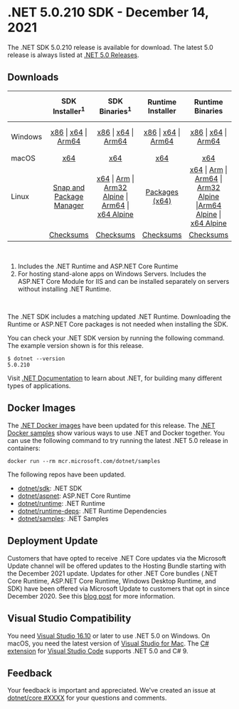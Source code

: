 # .NET 5.0.210 SDK - December 14, 2021

The .NET SDK 5.0.210 release is available for download. The latest 5.0 release is always listed at [.NET 5.0 Releases](../README.md).

## Downloads

|           | SDK Installer<sup>1</sup>                        | SDK Binaries<sup>1</sup>                 | Runtime Installer                                        | Runtime Binaries                                 | ASP.NET Core Runtime           |Windows Desktop Runtime          |
| --------- | :------------------------------------------:     | :----------------------:                 | :---------------------------:                            | :-------------------------:                      | :-----------------:            | :-----------------:            |
| Windows   | [x86][dotnet-sdk-win-x86.exe] \| [x64][dotnet-sdk-win-x64.exe] \| [Arm64][dotnet-sdk-win-arm64.exe] | [x86][dotnet-sdk-win-x86.zip] \| [x64][dotnet-sdk-win-x64.zip] \|  [Arm64][dotnet-sdk-win-arm64.zip] | [x86][dotnet-runtime-win-x86.exe] \| [x64][dotnet-runtime-win-x64.exe] \| [Arm64][dotnet-runtime-win-arm64.exe] | [x86][dotnet-runtime-win-x86.zip] \| [x64][dotnet-runtime-win-x64.zip] \| [Arm64][dotnet-runtime-win-arm64.zip] | [x86][aspnetcore-runtime-win-x86.exe] \| [x64][aspnetcore-runtime-win-x64.exe] \|<br> [Hosting Bundle][dotnet-hosting-win.exe]<sup>2</sup> | [x86][windowsdesktop-runtime-win-x86.exe] \| [x64][windowsdesktop-runtime-win-x64.exe]  \| [Arm64][windowsdesktop-runtime-win-arm64.exe] |
| macOS     | [x64][dotnet-sdk-osx-x64.pkg]  | [x64][dotnet-sdk-osx-x64.tar.gz]     | [x64][dotnet-runtime-osx-x64.pkg] | [x64][dotnet-runtime-osx-x64.tar.gz] | [x64][aspnetcore-runtime-osx-x64.tar.gz] | - |<sup>1</sup>
| Linux     |  [Snap and Package Manager](../install-linux.md)  | [x64][dotnet-sdk-linux-x64.tar.gz] \| [Arm][dotnet-sdk-linux-arm.tar.gz] \| [Arm32 Alpine][dotnet-sdk-linux-musl-arm.tar.gz] \| [Arm64][dotnet-sdk-linux-arm64.tar.gz] \| [x64 Alpine][dotnet-sdk-linux-musl-x64.tar.gz] | [Packages (x64)][linux-packages] | [x64][dotnet-runtime-linux-x64.tar.gz] \| [Arm][dotnet-runtime-linux-arm.tar.gz] \| [Arm64][dotnet-runtime-linux-arm64.tar.gz] \| [Arm32 Alpine][dotnet-runtime-linux-musl-arm.tar.gz]  \|[Arm64 Alpine][dotnet-runtime-linux-musl-arm64.tar.gz] \| [x64 Alpine][dotnet-runtime-linux-musl-x64.tar.gz] | [x64][aspnetcore-runtime-linux-x64.tar.gz]<sup>1</sup>  \| [Arm][aspnetcore-runtime-linux-arm.tar.gz]<sup>1</sup> \| [Arm64][aspnetcore-runtime-linux-arm64.tar.gz]<sup>1</sup> \| [x64 Alpine][aspnetcore-runtime-linux-musl-x64.tar.gz] | - | <sup>1</sup> |
|  | [Checksums][checksums-sdk]                             | [Checksums][checksums-sdk]                                      | [Checksums][checksums-runtime]                             | [Checksums][checksums-runtime]  | [Checksums][checksums-runtime]  | [Checksums][checksums-runtime]

</br>

1. Includes the .NET Runtime and ASP.NET Core Runtime
2. For hosting stand-alone apps on Windows Servers. Includes the ASP.NET Core Module for IIS and can be installed separately on servers without installing .NET Runtime.

</br>

The .NET SDK includes a matching updated .NET Runtime. Downloading the Runtime or ASP.NET Core packages is not needed when installing the SDK.

You can check your .NET SDK version by running the following command. The example version shown is for this release.

```console
$ dotnet --version
5.0.210
```
Visit [.NET Documentation](https://docs.microsoft.com/dotnet/core/) to learn about .NET, for building many different types of applications.

## Docker Images

The [.NET Docker images](https://hub.docker.com/_/microsoft-dotnet) have been updated for this release. The [.NET Docker samples](https://github.com/dotnet/dotnet-docker/blob/main/samples/README.md) show various ways to use .NET and Docker together. You can use the following command to try running the latest .NET 5.0 release in containers:

```console
docker run --rm mcr.microsoft.com/dotnet/samples
```

The following repos have been updated.

* [dotnet/sdk](https://hub.docker.com/_/microsoft-dotnet-sdk/): .NET SDK
* [dotnet/aspnet](https://hub.docker.com/_/microsoft-dotnet-aspnet/): ASP.NET Core Runtime
* [dotnet/runtime](https://hub.docker.com/_/microsoft-dotnet-runtime/): .NET Runtime
* [dotnet/runtime-deps](https://hub.docker.com/_/microsoft-dotnet-runtime-deps/): .NET Runtime Dependencies
* [dotnet/samples](https://hub.docker.com/_/microsoft-dotnet-samples/): .NET Samples


## Deployment Update

Customers that have opted to receive .NET Core updates via the Microsoft Update channel will be offered updates to the Hosting Bundle starting with the December 2021 update. Updates for other .NET Core bundles (.NET Core Runtime, ASP.NET Core Runtime, Windows Desktop Runtime, and SDK) have been offered via Microsoft Update to customers that opt in since December 2020. See this [blog post](https://devblogs.microsoft.com/dotnet/net-core-updates-coming-to-microsoft-update) for more information.


## Visual Studio Compatibility

You need [Visual Studio 16.10](https://visualstudio.microsoft.com) or later to use .NET 5.0 on Windows. On macOS, you need the latest version of [Visual Studio for Mac](https://visualstudio.microsoft.com/vs/mac/). The [C# extension](https://code.visualstudio.com/docs/languages/dotnet) for [Visual Studio Code](https://code.visualstudio.com/) supports .NET 5.0 and C# 9.


## Feedback

Your feedback is important and appreciated. We've created an issue at [dotnet/core #XXXX](https://github.com/dotnet/core/issues/XXXX) for your questions and comments.


[blob-runtime]: https://dotnetcli.blob.core.windows.net/dotnet/Runtime/
[blob-sdk]: https://dotnetcli.blob.core.windows.net/dotnet/Sdk/
[release-notes]: https://github.com/dotnet/core/blob/main/release-notes/5.0/5.0.13/5.0.13.md

[checksums-runtime]: https://dotnetcli.blob.core.windows.net/dotnet/checksums/5.0.13-sha.txt
[checksums-sdk]: https://dotnetcli.blob.core.windows.net/dotnet/checksums/5.0.13-sha.txt

[linux-install]: https://docs.microsoft.com/dotnet/core/install/linux
[linux-setup]: https://github.com/dotnet/core/blob/main/Documentation/linux-setup.md

[dotnet-blog]:  https://devblogs.microsoft.com/dotnet/december-2021-updates/



[linux-packages]: ../install-linux.md




[//]: # ( Runtime 5.0.13)
[dotnet-runtime-linux-arm.tar.gz]: https://download.visualstudio.microsoft.com/download/pr/80f00d66-a3ca-40de-b566-38bebe0d4dce/028e295c9ac23f20d2058f349971b8bb/dotnet-runtime-5.0.13-linux-arm.tar.gz
[dotnet-runtime-linux-arm64.tar.gz]: https://download.visualstudio.microsoft.com/download/pr/b8880373-1127-4830-a700-d693745711b8/e07e0b2f67b5e6df1f5f54052d6b0ff2/dotnet-runtime-5.0.13-linux-arm64.tar.gz
[dotnet-runtime-linux-musl-arm.tar.gz]: https://download.visualstudio.microsoft.com/download/pr/1271e8ee-5e60-4b22-8584-eaec71386b5c/063374e028b632b03b2a8bd698bc418e/dotnet-runtime-5.0.13-linux-musl-arm.tar.gz
[dotnet-runtime-linux-musl-arm64.tar.gz]: https://download.visualstudio.microsoft.com/download/pr/44a3ba41-53c7-4613-92e0-810cf9dd5134/a34cd5cdf20c8bc61f2a6762b1049de8/dotnet-runtime-5.0.13-linux-musl-arm64.tar.gz
[dotnet-runtime-linux-musl-x64.tar.gz]: https://download.visualstudio.microsoft.com/download/pr/c740fe39-9a92-4de4-b78b-a85b991138fd/5b725b79ee22853ef6c74ec5f230f9f6/dotnet-runtime-5.0.13-linux-musl-x64.tar.gz
[dotnet-runtime-linux-x64.tar.gz]: https://download.visualstudio.microsoft.com/download/pr/60ab6867-f33d-4708-8eb0-83018e4c22bd/04fb765d876f26c50cdc818323e6aaa6/dotnet-runtime-5.0.13-linux-x64.tar.gz
[dotnet-runtime-osx-x64.pkg]: https://download.visualstudio.microsoft.com/download/pr/5d89558c-bd0f-49fb-8406-9e4f2d5429f9/07d4ace475df29dffaa9ef5f49c37848/dotnet-runtime-5.0.13-osx-x64.pkg
[dotnet-runtime-osx-x64.tar.gz]: https://download.visualstudio.microsoft.com/download/pr/3ca0a021-a94f-44ec-9d2d-06ae19b1c9c8/bd9b8dc81d80a40ef394e6e24c2a5a1a/dotnet-runtime-5.0.13-osx-x64.tar.gz
[dotnet-runtime-win-arm64.exe]: https://download.visualstudio.microsoft.com/download/pr/bd6a6034-aa12-4a8b-a0a0-7f537e4edda7/07f3cb43013dd614937182c483e20587/dotnet-runtime-5.0.13-win-arm64.exe
[dotnet-runtime-win-arm64.zip]: https://download.visualstudio.microsoft.com/download/pr/570f973d-ddab-480b-a8c6-9c52b60477e2/99773a43449935ccd8445ef48a7dc6d4/dotnet-runtime-5.0.13-win-arm64.zip
[dotnet-runtime-win-x64.exe]: https://download.visualstudio.microsoft.com/download/pr/fccf43d2-3e62-4ede-b5a5-592a7ccded7b/6339f1fdfe3317df5b09adf65f0261ab/dotnet-runtime-5.0.13-win-x64.exe
[dotnet-runtime-win-x64.zip]: https://download.visualstudio.microsoft.com/download/pr/52ad366b-a426-48aa-a142-10cca6a50ec3/b0cf38c1c3e57d4b617d23d78bcb7b92/dotnet-runtime-5.0.13-win-x64.zip
[dotnet-runtime-win-x86.exe]: https://download.visualstudio.microsoft.com/download/pr/4a79fcd5-d61b-4606-8496-68071c8099c6/2bf770ca40521e8c4563072592eadd06/dotnet-runtime-5.0.13-win-x86.exe
[dotnet-runtime-win-x86.zip]: https://download.visualstudio.microsoft.com/download/pr/36819273-76cc-4670-92c8-36e681572834/378dfc4acfbe9464ccd29e4467ca697b/dotnet-runtime-5.0.13-win-x86.zip

[//]: # ( WindowsDesktop 5.0.13)
[windowsdesktop-runtime-win-arm64.exe]: https://download.visualstudio.microsoft.com/download/pr/bfdc7ba8-a5e5-4301-8ad8-e4f9c231ee9a/acf0f00c3401f78a40615c412e469d96/windowsdesktop-runtime-5.0.13-win-arm64.exe
[windowsdesktop-runtime-win-x64.exe]: https://download.visualstudio.microsoft.com/download/pr/2bfb80f2-b8f2-44b0-90c1-d3c8c1c8eac8/409dd3d3367feeeda048f4ff34b32e82/windowsdesktop-runtime-5.0.13-win-x64.exe
[windowsdesktop-runtime-win-x86.exe]: https://download.visualstudio.microsoft.com/download/pr/c8125c6b-d399-4be3-b201-8f1394fc3b25/724758f754fc7b67daba74db8d6d91d9/windowsdesktop-runtime-5.0.13-win-x86.exe

[//]: # ( ASP 5.0.13)
[aspnetcore-runtime-linux-arm.tar.gz]: https://download.visualstudio.microsoft.com/download/pr/534338be-7169-48b8-a673-3d8c950186ca/07797acb5b0a471dc77629f45112f600/aspnetcore-runtime-5.0.13-linux-arm.tar.gz
[aspnetcore-runtime-linux-arm64.tar.gz]: https://download.visualstudio.microsoft.com/download/pr/09065281-5221-48d0-abc9-03416c75f33b/7ab96d1ea3accca3cd1b530db3d8ff27/aspnetcore-runtime-5.0.13-linux-arm64.tar.gz
[aspnetcore-runtime-linux-musl-arm.tar.gz]: https://download.visualstudio.microsoft.com/download/pr/ab57eea1-f287-46aa-a996-5194f88486b9/4817b43df17adb8b6640244b7eb38af9/aspnetcore-runtime-5.0.13-linux-musl-arm.tar.gz
[aspnetcore-runtime-linux-musl-arm64.tar.gz]: https://download.visualstudio.microsoft.com/download/pr/9b8e9741-44b3-42f5-90cf-10ec14e87dbf/c3772b7e949fd0b29f6b901d6d4f2622/aspnetcore-runtime-5.0.13-linux-musl-arm64.tar.gz
[aspnetcore-runtime-linux-musl-x64.tar.gz]: https://download.visualstudio.microsoft.com/download/pr/a9bedd81-fc00-491d-95c0-ce091997318d/5dc7b5738205165df97e69d9238f60d7/aspnetcore-runtime-5.0.13-linux-musl-x64.tar.gz
[aspnetcore-runtime-linux-x64.tar.gz]: https://download.visualstudio.microsoft.com/download/pr/b71393db-7953-4eaf-aff7-6f799bf40718/68a8f4b74a5528aeb96514268651e3eb/aspnetcore-runtime-5.0.13-linux-x64.tar.gz
[aspnetcore-runtime-osx-x64.tar.gz]: https://download.visualstudio.microsoft.com/download/pr/643e5f20-da2f-4f4e-9968-c3d2d0e87ced/838657346a3df371a970f08bc1b4a2cc/aspnetcore-runtime-5.0.13-osx-x64.tar.gz
[aspnetcore-runtime-win-arm64.zip]: https://download.visualstudio.microsoft.com/download/pr/8bf11d66-d9b8-490f-a702-e30be74ab4ef/0f7f425c51027244263c4d38ef1bf474/aspnetcore-runtime-5.0.13-win-arm64.zip
[aspnetcore-runtime-win-x64.exe]: https://download.visualstudio.microsoft.com/download/pr/aac560f3-eac8-437e-aebd-9830119deb10/6a3880161cf527e4ec71f67efe4d91ad/aspnetcore-runtime-5.0.13-win-x64.exe
[aspnetcore-runtime-win-x64.zip]: https://download.visualstudio.microsoft.com/download/pr/47a8ac1b-be42-4ca9-a73c-b4a7560da28c/1e118313f7c85b23767e1a814edc93b6/aspnetcore-runtime-5.0.13-win-x64.zip
[aspnetcore-runtime-win-x86.exe]: https://download.visualstudio.microsoft.com/download/pr/340f9482-fc43-4ef7-b434-e2ed57f55cb3/c641b805cef3823769409a6dbac5746b/aspnetcore-runtime-5.0.13-win-x86.exe
[aspnetcore-runtime-win-x86.zip]: https://download.visualstudio.microsoft.com/download/pr/904bc6e0-0941-478d-8356-6ed733c2ad26/b9757f83ab974811537844afb17ff689/aspnetcore-runtime-5.0.13-win-x86.zip
[dotnet-hosting-win.exe]: https://download.visualstudio.microsoft.com/download/pr/08a0bb65-6004-4099-8289-945f1681d946/f77d62d5e200693bec1416d4aefa97f7/dotnet-hosting-5.0.13-win.exe

[//]: # ( SDK 5.0.210)
[dotnet-sdk-linux-arm.tar.gz]: https://download.visualstudio.microsoft.com/download/pr/d0d7e0bf-d923-4a11-8412-2576f12c1256/86382456a17d4222537cfedd4d6601f8/dotnet-sdk-5.0.210-linux-arm.tar.gz
[dotnet-sdk-linux-arm64.tar.gz]: https://download.visualstudio.microsoft.com/download/pr/fe2fedf1-0c26-4644-b672-912e69b9db51/6dec9dbcf35ae63dbb7c294ff68d5589/dotnet-sdk-5.0.210-linux-arm64.tar.gz
[dotnet-sdk-linux-musl-arm.tar.gz]: https://download.visualstudio.microsoft.com/download/pr/8f8c5102-8208-4d5e-a037-b3cc9861c007/d4e2039437c9355614b029f9589aee73/dotnet-sdk-5.0.210-linux-musl-arm.tar.gz
[dotnet-sdk-linux-musl-arm64.tar.gz]: https://download.visualstudio.microsoft.com/download/pr/b87b0ad1-7130-4dad-80e8-1f510921fffd/8b9ad24baccb7770c380af476b1a7888/dotnet-sdk-5.0.210-linux-musl-arm64.tar.gz
[dotnet-sdk-linux-musl-x64.tar.gz]: https://download.visualstudio.microsoft.com/download/pr/5a97e584-4b68-44f4-8e41-621a770659c0/9fc34a1b7b1bf0aa4b5c3ad8580dffb1/dotnet-sdk-5.0.210-linux-musl-x64.tar.gz
[dotnet-sdk-linux-x64.tar.gz]: https://download.visualstudio.microsoft.com/download/pr/f0269d26-cc98-45ec-81bb-243884796323/b392f91a5414497c6a9c6e3b9e4dc91e/dotnet-sdk-5.0.210-linux-x64.tar.gz
[dotnet-sdk-linux-x64.zip]: https://download.visualstudio.microsoft.com/download/pr/83f4e838-c120-475b-ac02-f8ad9b271409/73540b2beeaab0385b83481dc0d1d451/dotnet-sdk-5.0.210-linux-x64.zip
[dotnet-sdk-osx-x64.pkg]: https://download.visualstudio.microsoft.com/download/pr/f686a415-080b-495c-93eb-92c72fcddd44/6ea0a7141857e8fa9e83bff7c1d1eb14/dotnet-sdk-5.0.210-osx-x64.pkg
[dotnet-sdk-osx-x64.tar.gz]: https://download.visualstudio.microsoft.com/download/pr/8f30cfa1-e0fa-4180-bcf7-05df1c5a3389/cd3d5591adec0de894ce21000a17fb68/dotnet-sdk-5.0.210-osx-x64.tar.gz
[dotnet-sdk-win-arm64.exe]: https://download.visualstudio.microsoft.com/download/pr/3fa1be1f-9faa-4399-921c-2e2e5b8a7c76/7a4dd964b4a8655596b29146d8c17df3/dotnet-sdk-5.0.210-win-arm64.exe
[dotnet-sdk-win-arm64.zip]: https://download.visualstudio.microsoft.com/download/pr/01f34290-2190-408c-8457-39859381d4a1/e76bb72bc1df1baf26203a2d66847b6f/dotnet-sdk-5.0.210-win-arm64.zip
[dotnet-sdk-win-x64.exe]: https://download.visualstudio.microsoft.com/download/pr/66bab49d-34a6-4e66-b88f-6e83d8df9e93/11700a9080bd1987a19519f0d90cf5b6/dotnet-sdk-5.0.210-win-x64.exe
[dotnet-sdk-win-x64.zip]: https://download.visualstudio.microsoft.com/download/pr/23b7f126-c5ea-4593-8ed7-163088073841/34cfb546de692b4cb6a13698ebebabb1/dotnet-sdk-5.0.210-win-x64.zip
[dotnet-sdk-win-x86.exe]: https://download.visualstudio.microsoft.com/download/pr/c7963170-eb3e-4e80-b331-fd0fc47971ce/b6ed5fb5b05e0ca8b5fc4e80e828272e/dotnet-sdk-5.0.210-win-x86.exe
[dotnet-sdk-win-x86.zip]: https://download.visualstudio.microsoft.com/download/pr/cdc0301c-dbcd-4a22-8ce4-3c57de1f8a28/0591125545c20c17742edcaa60d65a6e/dotnet-sdk-5.0.210-win-x86.zip

